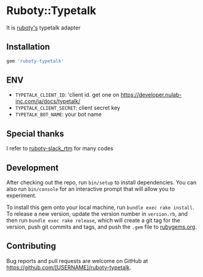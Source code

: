 # Ruboty::Typetalk

It is [ruboty's](https://github.com/r7kamura/ruboty)  typetalk adapter

## Installation

```ruby
gem 'ruboty-typetalk'
```

## ENV
- `TYPETALK_CLIENT_ID`: 'client id. get one on https://developer.nulab-inc.com/ja/docs/typetalk/
- `TYPETALK_CLIENT_SECRET`: client secret key
- `TYPETALK_BOT_NAME`: your bot name

## Special thanks
I refer to [ruboty-slack_rtm](https://github.com/rosylilly/ruboty-slack_rtm) for many codes

## Development

After checking out the repo, run `bin/setup` to install dependencies. You can also run `bin/console` for an interactive prompt that will allow you to experiment.

To install this gem onto your local machine, run `bundle exec rake install`. To release a new version, update the version number in `version.rb`, and then run `bundle exec rake release`, which will create a git tag for the version, push git commits and tags, and push the `.gem` file to [rubygems.org](https://rubygems.org).

## Contributing

Bug reports and pull requests are welcome on GitHub at https://github.com/[USERNAME]/ruboty-typetalk.
